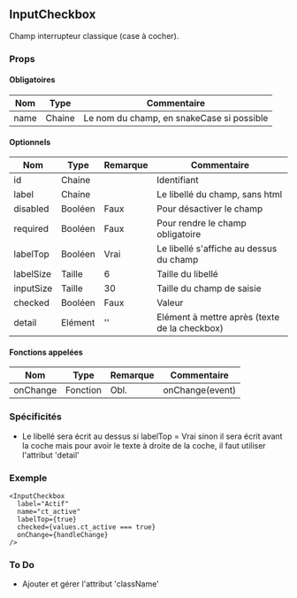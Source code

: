## InputCheckbox

Champ interrupteur classique (case à cocher).

### Props

#### Obligatoires

| Nom     | Type    | Commentaire                                      |
| ------- | ------- | ------------------------------------------------ |
| name    | Chaine  | Le nom du champ, en snakeCase si possible        |

#### Optionnels

| Nom       | Type    | Remarque | Commentaire                                   |
| --------- | ------- | -------- | --------------------------------------------- |
| id        | Chaine  |          | Identifiant                                   |
| label     | Chaine  |          | Le libellé du champ, sans html                |
| disabled  | Booléen | Faux     | Pour désactiver le champ                      |
| required  | Booléen | Faux     | Pour rendre le champ obligatoire              |
| labelTop  | Booléen | Vrai     | Le libellé s'affiche au dessus du champ       |
| labelSize | Taille  | 6        | Taille du libellé                             |
| inputSize | Taille  | 30       | Taille du champ de saisie                     |
| checked   | Booléen | Faux     | Valeur                                        |
| detail    | Elément | ''       | Elément à mettre après (texte de la checkbox) |

#### Fonctions appelées

| Nom          | Type     | Remarque | Commentaire                                       |
| ------------ | -------- | -------- | ------------------------------------------------- |
| onChange     | Fonction | Obl.     | onChange(event)                                   |

### Spécificités

- Le libellé sera écrit au dessus si labelTop = Vrai sinon il sera écrit avant la coche
  mais pour avoir le texte à droite de la coche, il faut utiliser l'attribut 'detail'

### Exemple

```
<InputCheckbox
  label="Actif"
  name="ct_active"
  labelTop={true}
  checked={values.ct_active === true}
  onChange={handleChange}
/>
```

### To Do

- Ajouter et gérer l'attribut 'className'
